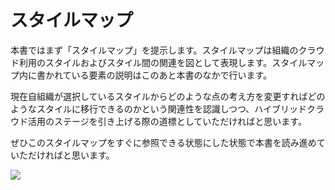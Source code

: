 # スタイルマップ

本書ではまず「スタイルマップ」を提示します。スタイルマップは組織のクラウド利用のスタイルおよびスタイル間の関連を図として表現します。スタイルマップ内に書かれている要素の説明はこのあと本書のなかで行います。

現在自組織が選択しているスタイルからどのような点の考え方を変更すればどのようなスタイルに移行できるのかという関連性を認識しつつ、ハイブリッドクラウド活用のステージを引き上げる際の道標としていただければと思います。

ぜひこのスタイルマップをすぐに参照できる状態にした状態で本書を読み進めていただければと思います。

![](media/image2.png)